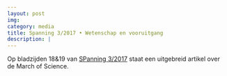 ```yaml
---
layout: post
img: 
category: media
title: Spanning 3/2017 • Wetenschap en vooruitgang
description: |
---
```

  Op bladzijden 18&19 van [SPanning 3/2017](https://www.sp.nl/spanning/2017/spanning-32017-wetenschap-en-vooruitgang) staat een uitgebreid artikel over de March of Science.
